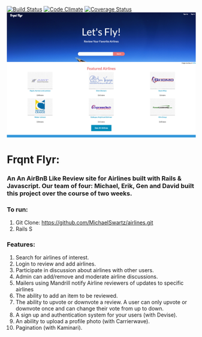 
[![Build Status](https://travis-ci.org/MichaelSwartz/airlines.svg?branch=master)](https://travis-ci.org/MichaelSwartz/airlines) [![Code Climate](https://codeclimate.com/github/MichaelSwartz/airlines.png)](https://codeclimate.com/github/MichaelSwartz/airlines) [![Coverage Status](https://coveralls.io/repos/MichaelSwartz/airlines/badge.png)](https://coveralls.io/r/MichaelSwartz/airlines)
![Alt text](https://github.com/MichaelSwartz/airlines/blob/master/app/assets/images/landing.png?raw=true "Airlines Project")

# Frqnt Flyr:

### An An AirBnB Like Review site for Airlines built with Rails & Javascript. Our team of four: Michael, Erik, Gen and David built this project over the course of two weeks. 

### To run:

  1. Git Clone: https://github.com/MichaelSwartz/airlines.git
  2. Rails S

### Features: 

1. Search for airlines of interest.
2. Login to review and add airlines.
3. Participate in discussion about airlines with other users.
4. Admin can add/remove and moderate airline discussions.
5. Mailers using Mandrill notify Airline reviewers of updates to specific airlines 
6. The ability to add an item to be reviewed.
7. The ability to upvote or downvote a review. A user can only upvote or downvote once and can change their vote from up to down.
8. A sign up and authentication system for your users (with Devise).
9. An ability to upload a profile photo (with Carrierwave).
10. Pagination (with Kaminari).

